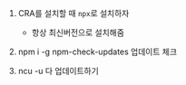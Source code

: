 1. CRA를 설치할 때 `npx`로 설치하자

   - 항상 최신버전으로 설치해줌

2. npm i -g npm-check-updates 업데이트 체크

3. ncu -u 다 업데이트하기

